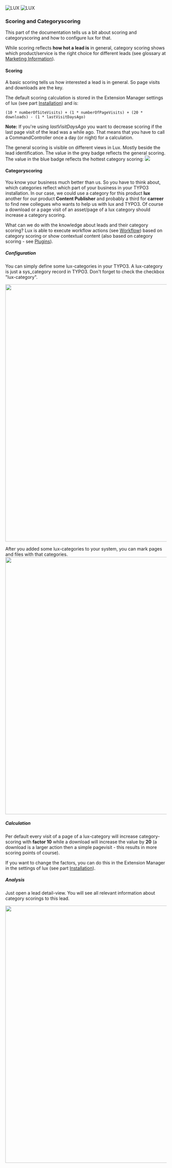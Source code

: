 ![LUX](../../Images/logo_claim.svg#gh-light-mode-only "LUX")
![LUX](../../Images/logo_claim_white.svg#gh-dark-mode-only "LUX")

### Scoring and Categoryscoring

This part of the documentation tells us a bit about scoring and categoryscoring and how to configure lux for that.

While scoring reflects **how hot a lead is** in general, category scoring shows which product/service
is the right choice for different leads (see glossary at [Marketing Information](../../Marketing/Index.md)).




#### Scoring

A basic scoring tells us how interested a lead is in general. So page visits and downloads are the key.

The default scoring calculation is stored in the Extension Manager settings of lux (see part
[Installation](../Installation/Index.md)) and is:

```
(10 * numberOfSiteVisits) + (1 * numberOfPageVisits) + (20 * downloads) - (1 * lastVisitDaysAgo)
```

**Note:** If you're using *lastVisitDaysAgo* you want to decrease scoring if the last page visit of the lead was a while
ago. That means that you have to call a CommandController once a day (or night) for a calculation.

The general scoring is visible on different views in Lux. Mostly beside the lead identification.
The value in the grey badge reflects the general scoring. The value in the blue badge reflects the hottest category
scoring:
<img src="../../Images/documentation_scoring.png" />




#### Categoryscoring

You know your business much better than us. So you have to think about, which categories reflect which part of your
business in your TYPO3 installation.
In our case, we could use a category for this product **lux** another for our product **Content Publisher**
and probably a third for **carreer** to find new collegues who wants to help us with lux and TYPO3.
Of course a download or a page visit of an asset/page of a lux category should increase a category scoring.

What can we do with the knowledge about leads and their category scoring? Lux is able to execute workflow actions
(see [Workflow](../Campaigns/Index.md)) based on category scoring or show contextual content
(also based on category scoring - see [Plugins](../Plugins/Index.md)).

##### Configuration

You can simply define some lux-categories in your TYPO3. A lux-category is just a sys_category record in TYPO3.
Don't forget to check the checkbox "lux-category".

<img src="../../Images/documentation_categoryscorings_categories.png" width="800" />

After you added some lux-categories to your system, you can mark pages and files with that categories.
<img src="../../Images/documentation_categoryscorings_page.png" width="800" />

##### Calculation

Per default every visit of a page of a lux-category will increase category-scoring with **factor 10** while a download
will increase the value by **20** (a download is a larger action then a simple pagevisit - this results in more scoring
points of course).

If you want to change the factors, you can do this in the Extension Manager in the settings of lux (see part
[Installation](../Installation/Index.md)).

##### Analysis

Just open a lead detail-view. You will see all relevant information about category scorings to this lead.

<img src="../../Images/documentation_categoryscorings_detail.png" width="800" />
